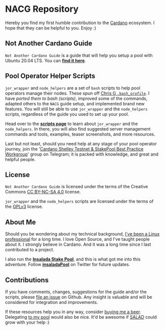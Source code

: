 # NACG Repository #

Hereby you find my first humble contribution to the [Cardano](https://www.cardano.org/en/home/) ecosystem. I hope that they can be helpful to you. Enjoy :)

## Not Another Cardano Guide ##

```Not Another Cardano Guide``` is a guide that will help you setup a pool with Ubuntu 20.04 LTS. You can [**find it here**](https://guides.insalada.io/#/NACG).

## Pool Operator Helper Scripts ##

```jor_wrapper``` and ```node_helpers``` are a set of ```bash``` scripts to help pool operators manage their nodes. These spun off [Chris G ```.bash_profile```](https://github.com/Chris-Graffagnino/Jormungandr-for-Newbs/blob/master/config/.bash_profile). I have *ported them to bash (scripts)*, improved some of the commands, adapted others to the ```NACG``` guide setup, and implemented brand new features. You will still be able to use ```jor_wrapper``` and the ```node_helpers``` scripts, regardless of the guide you used to set up your pool.

Head over to the [**scripts page**](SCRIPTS.md) to learn about ```jor_wrapper``` and the ```node_helpers```. In there, you will also find suggested server management commands and tools, examples, teaser screenshots, and more resources.

Last but not least, should you need help at any stage of your pool operator journey, join the '[Cardano Shelley Testnet & StakePool Best Practice Workgroup](https://t.me/CardanoStakePoolWorkgroup)' group on Telegram; it is packed with knowledge, and great and helpful people.

## License ##

```Not Another Cardano Guide``` is licensed under the terms of the Creative Commons [CC BY-NC-SA 4.0](https://creativecommons.org/licenses/by-nc-sa/4.0/) license.

```jor_wrapper``` and the ```node_helpers``` scripts are licensed under the terms of the [GPLv3](scripts/LICENSE) license.

## About Me ###

Should you be wondering about my technical background, [I've been a Linux professional](https://linkedin.com/in/gacallea/) for a long time. I love Open Source, and I've taught people about it. I strongly believe in Cardano. And it was a long time since I last contributed to a project.

I also run the [**Insalada Stake Pool**](https://insalada.io/), and this is what got me into this adventure. Follow [**insaladaPool**](https://twitter.com/insaladaPool)  on Twitter for future updates.

## Contributions ##

If you have comments, changes, suggestions for the guide and/or the scripts, please [file an issue](https://github.com/gacallea/cardanoRelatedStuff/issues) on Github. Any insight is valuable and will be considered for integration and improvements.

If these resources help you in any way, consider [buying me a beer](https://seiza.com/blockchain/address/Ae2tdPwUPEZHwvuNhu7qGeBcZBTQAwL2SUA49T6CubbQzoxgxyffYJ8VvcW). Delegating [to my pool](https://insalada.io/) would also be nice. It'd be awesome if [SALAD](https://pooltool.io/pool/93756c507946c4d33d582a2182e6776918233fd622193d4875e96dd5795a348c) could grow with your help :)
